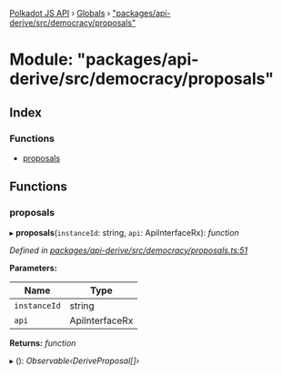 [Polkadot JS API](../README.md) › [Globals](../globals.md) › ["packages/api-derive/src/democracy/proposals"](_packages_api_derive_src_democracy_proposals_.md)

# Module: "packages/api-derive/src/democracy/proposals"

## Index

### Functions

* [proposals](_packages_api_derive_src_democracy_proposals_.md#proposals)

## Functions

###  proposals

▸ **proposals**(`instanceId`: string, `api`: ApiInterfaceRx): *function*

*Defined in [packages/api-derive/src/democracy/proposals.ts:51](https://github.com/polkadot-js/api/blob/b56c1a828/packages/api-derive/src/democracy/proposals.ts#L51)*

**Parameters:**

Name | Type |
------ | ------ |
`instanceId` | string |
`api` | ApiInterfaceRx |

**Returns:** *function*

▸ (): *Observable‹DeriveProposal[]›*
